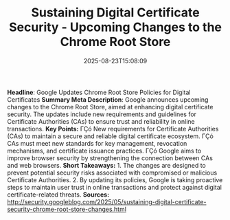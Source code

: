 ﻿---
title: "Sustaining Digital Certificate Security - Upcoming Changes to the Chrome Root Store"
date: "2025-08-23T15:08:09"
category: "Markets"
summary: ""
slug: "sustaining digital certificate security  upcoming changes to"
source_urls:
  - "http://security.googleblog.com/2025/05/sustaining-digital-certificate-security-chrome-root-store-changes.html"
seo:
  title: "Sustaining Digital Certificate Security - Upcoming Changes to the Chrome Root Store | Hash n Hedge"
  description: ""
  keywords: ["news", "markets", "brief"]
---
**Headline**: Google Updates Chrome Root Store Policies for Digital Certificates  **Summary Meta Description**: Google announces upcoming changes to the Chrome Root Store, aimed at enhancing digital certificate security. The updates include new requirements and guidelines for Certificate Authorities (CAs) to ensure trust and reliability in online transactions.  **Key Points:**  ΓÇó New requirements for Certificate Authorities (CAs) to maintain a secure and reliable digital certificate ecosystem. ΓÇó CAs must meet new standards for key management, revocation mechanisms, and certificate issuance practices. ΓÇó Google aims to improve browser security by strengthening the connection between CAs and web browsers.  **Short Takeaways:**  1. The changes are designed to prevent potential security risks associated with compromised or malicious Certificate Authorities. 2. By updating its policies, Google is taking proactive steps to maintain user trust in online transactions and protect against digital certificate-related threats.  **Sources:** http://security.googleblog.com/2025/05/sustaining-digital-certificate-security-chrome-root-store-changes.html 
